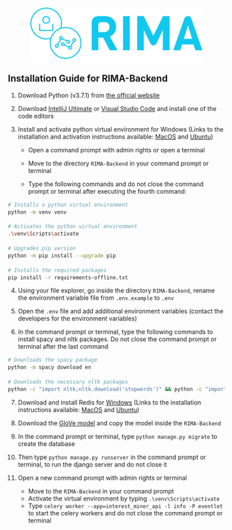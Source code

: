 <p align="center">
<a href="https://rima.sc.inko.cloud/" target="_blank" rel="noopener noreferrer">
<img height="120px" src="../RIMA-Frontend/nodejs/public/images/rimaLogo.svg" alt="re-frame logo">
</a>
</p>

## Installation Guide for RIMA-Backend

1. Download Python (v3.7.1) from [the official website](https://www.python.org/downloads/release/python-371/)

2. Download [IntelliJ Ultimate](https://www.jetbrains.com/de-de/idea/download/#section=windows) or [Visual Studio Code](https://code.visualstudio.com/download) and install one of the code editors

3. Install and activate python virtual environment for Windows (Links to the installation and activation instructions available: [MacOS](https://programwithus.com/learn/python/pip-virtualenv-mac) and [Ubuntu](https://linuxize.com/post/how-to-create-python-virtual-environments-on-ubuntu-18-04/))

   - Open a command prompt with admin rights or open a terminal

   - Move to the directory `RIMA-Backend` in your command prompt or terminal

   - Type the following commands and do not close the command prompt or terminal after executing the fourth command:

```sh
# Installs a python virtual environment
python -m venv venv

# Activates the python virtual environment
.\venv\Scripts\activate

# Upgrades pip version
python -m pip install --upgrade pip

# Installs the required packages
pip install -r requirements-offline.txt
```

4. Using your file explorer, go inside the directory `RIMA-Backend`, rename the environment variable file from `.env.example` to `.env`

5. Open the `.env` file and add additional environment variables (contact the developers for the environment variables)

6. In the command prompt or terminal, type the following commands to install spacy and nltk packages. Do not close the command prompt or terminal after the last command

```sh
# Downloads the spacy package
python -m spacy download en

# Downloads the necessary nltk packages
python -c "import nltk;nltk.download('stopwords')" && python -c "import nltk;nltk.download('punkt')" && python -c "import nltk;nltk.download('sentiwordnet')"
```

7. Download and install Redis for [Windows](https://github.com/MicrosoftArchive/redis/releases/download/win-3.2.100/Redis-x64-3.2.100.msi) (Links to the installation instructions available: [MacOS](https://medium.com/@petehouston/install-and-config-redis-on-mac-os-x-via-homebrew-eb8df9a4f298) and [Ubuntu](https://www.digitalocean.com/community/tutorials/how-to-install-and-secure-redis-on-ubuntu-20-04-de))

8. Download the [GloVe model](https://drive.google.com/file/d/1FfQgEjR6q1NyFsD_-kOdBCHMXB2QmNxN/view?usp=sharing) and copy the model inside the `RIMA-Backend`

9. In the command prompt or terminal, type `python manage.py migrate` to create the database

10. Then type `python manage.py runserver` in the command prompt or terminal, to run the django server and do not close it

11. Open a new command prompt with admin rights or terminal

    - Move to the `RIMA-Backend` in your command prompt
    - Activate the virtual environment by typing `.\venv\Scripts\activate`
    - Type `celery worker --app=interest_miner_api -l info -P eventlet` to start the celery workers and do not close the command prompt or terminal
